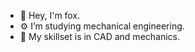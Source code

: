 - 🦊 Hey, I'm fox. 
- ⚙️ I’m studying mechanical engineering. 
- 🌱 My skillset is in CAD and mechanics.

<!---
almandinefox/almandinefox is a ✨ special ✨ repository because its `README.md` (this file) appears on your GitHub profile.
You can click the Preview link to take a look at your changes.
--->
